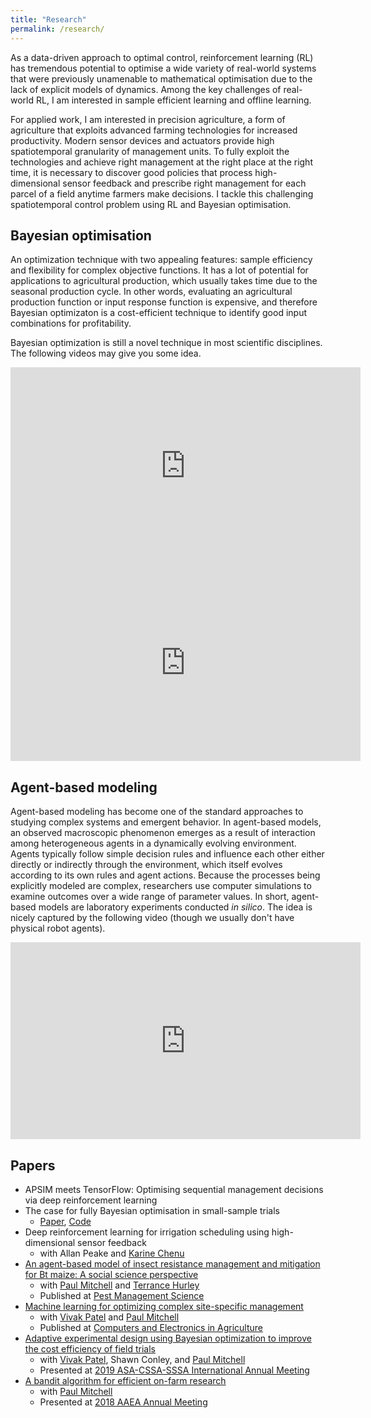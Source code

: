 ```yaml
---
title: "Research"
permalink: /research/
---
```


As a data-driven approach to optimal control, reinforcement learning (RL) has tremendous potential to optimise a wide variety of real-world systems that were previously unamenable to mathematical optimisation due to the lack of explicit models of dynamics. Among the key challenges of real-world RL, I am interested in sample efficient learning and offline learning.

For applied work, I am interested in precision agriculture, a form of agriculture that exploits advanced farming technologies for increased productivity. Modern sensor devices and actuators provide high spatiotemporal granularity of management units. To fully exploit the technologies and achieve right management at the right place at the right time, it is necessary to discover good policies that process high-dimensional sensor feedback and prescribe right management for each parcel of a field anytime farmers make decisions. I tackle this challenging spatiotemporal control problem using RL and Bayesian optimisation.


## Bayesian optimisation
An optimization technique with two appealing features: sample efficiency and flexibility for complex objective functions. It has a lot of potential for applications to agricultural production, which usually takes time due to the seasonal production cycle. In other words, evaluating an agricultural production function or input response function is expensive, and therefore Bayesian optimizaton is a cost-efficient technique to identify good input combinations for profitability.

Bayesian optimization is still a novel technique in most scientific disciplines. The following videos may give you some idea.<br>
<iframe width="560" height="315" src="https://www.youtube.com/embed/WkZueBgKFYM" frameborder="0" allow="accelerometer; autoplay; encrypted-media; gyroscope; picture-in-picture" allowfullscreen></iframe>

<iframe width="560" height="315" src="https://www.youtube.com/embed/vz3D36VXefI" frameborder="0" allow="accelerometer; autoplay; encrypted-media; gyroscope; picture-in-picture" allowfullscreen></iframe>


## Agent-based modeling
Agent-based modeling has become one of the standard approaches to studying complex systems and emergent behavior. In agent-based models, an observed macroscopic phenomenon emerges as a result of interaction among heterogeneous agents in a dynamically evolving environment. Agents typically follow simple decision rules and influence each other either directly or indirectly through the environment, which itself evolves according to its own rules and agent actions. Because the processes being explicitly modeled are complex, researchers use computer simulations to examine outcomes over a wide range of parameter values. In short, agent-based models are laboratory experiments conducted *in silico*. The idea is nicely captured by the following video (though we usually don't have physical robot agents).
<iframe width="560" height="315" src="https://www.youtube.com/embed/dDsmbwOrHJs" frameborder="0" allow="accelerometer; autoplay; encrypted-media; gyroscope; picture-in-picture" allowfullscreen></iframe>


## Papers
- APSIM meets TensorFlow: Optimising sequential management decisions via deep reinforcement learning
- The case for fully Bayesian optimisation in small-sample trials
  - [Paper](https://arxiv.org/abs/2208.13960), [Code](https://github.com/ysaikai/case4fbo)
- Deep reinforcement learning for irrigation scheduling using high-dimensional sensor feedback
  - with Allan Peake and [Karine Chenu](https://researchers.uq.edu.au/researcher/1740)
- [An agent-based model of insect resistance management and mitigation for Bt maize: A social science perspective](https://github.com/ysaikai/BTABM)
  - with [Paul Mitchell](https://aae.wisc.edu/faculty/pdmitchell/) and [Terrance Hurley](https://www.apec.umn.edu/people/terrance-hurley)
  - Published at [Pest Management Science](https://doi.org/10.1002/ps.6016)
- [Machine learning for optimizing complex site-specific management](https://github.com/ysaikai/BOPA)
  - with [Vivak Patel](http://pages.stat.wisc.edu/~vrpatel6/) and [Paul Mitchell](https://aae.wisc.edu/faculty/pdmitchell/)
  - Published at [Computers and Electronics in Agriculture](https://doi.org/10.1016/j.compag.2020.105381)
- [Adaptive experimental design using Bayesian optimization to improve the cost efficiency of field trials](https://github.com/ysaikai/AEDBO)
  - with [Vivak Patel](http://pages.stat.wisc.edu/~vrpatel6/), Shawn Conley, and [Paul Mitchell](https://aae.wisc.edu/faculty/pdmitchell/)
  - Presented at [2019 ASA-CSSA-SSSA International Annual Meeting](https://scisoc.confex.com/scisoc/2019am/meetingapp.cgi/Paper/122496)
- [A bandit algorithm for efficient on-farm research](https://github.com/ysaikai/MABPS)
  - with [Paul Mitchell](https://aae.wisc.edu/faculty/pdmitchell/)
  - Presented at [2018 AAEA Annual Meeting](https://www.aaea.org/meetings/2018-aaea-annual-meeting)

<!-- - [An agent-based model for promoting modest technologies](https://github.com/ysaikai/TechAdoption)
  - Based on the course project (AAE731 "Frontiers in Development Economics 2", Spring 2016) at UW-Madison
- [An impure public good model of local food systems: Aggregative games of four locals](https://github.com/ysaikai/LFSGames)
  - Based on the honours thesis (2014) at the Australian National University
-->
